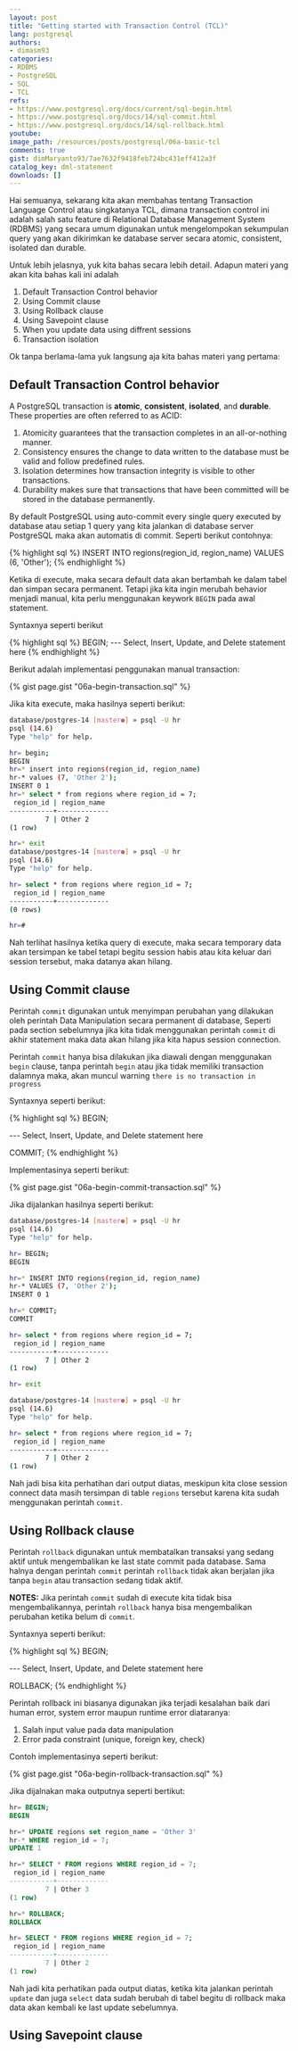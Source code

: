 ```yaml
---
layout: post
title: "Getting started with Transaction Control (TCL)"
lang: postgresql
authors:
- dimasm93
categories:
- RDBMS
- PostgreSQL
- SQL
- TCL
refs: 
- https://www.postgresql.org/docs/current/sql-begin.html
- https://www.postgresql.org/docs/14/sql-commit.html
- https://www.postgresql.org/docs/14/sql-rollback.html
youtube: 
image_path: /resources/posts/postgresql/06a-basic-tcl
comments: true
gist: dimMaryanto93/7ae7632f9418feb724bc431eff412a3f
catalog_key: dml-statement
downloads: []
---
```


Hai semuanya, sekarang kita akan membahas tentang Transaction Language Control atau singkatanya TCL, dimana transaction control ini adalah salah satu feature di Relational Database Management System (RDBMS) yang secara umum digunakan untuk mengelompokan sekumpulan query yang akan dikirimkan ke database server secara atomic, consistent, isolated dan durable. 

Untuk lebih jelasnya, yuk kita bahas secara lebih detail. Adapun materi yang akan kita bahas kali ini adalah

1. Default Transaction Control behavior
2. Using Commit clause
3. Using Rollback clause
4. Using Savepoint clause
5. When you update data using diffrent sessions
6. Transaction isolation

Ok tanpa berlama-lama yuk langsung aja kita bahas materi yang pertama:

<!--more-->

## Default Transaction Control behavior

A PostgreSQL transaction is **atomic**, **consistent**, **isolated**, and **durable**. These properties are often referred to as ACID:

1. Atomicity guarantees that the transaction completes in an all-or-nothing manner.
2. Consistency ensures the change to data written to the database must be valid and follow predefined rules.
3. Isolation determines how transaction integrity is visible to other transactions.
4. Durability makes sure that transactions that have been committed will be stored in the database permanently.

By default PostgreSQL using auto-commit every single query executed by database atau setiap 1 query yang kita jalankan di database server PostgreSQL maka akan automatis di commit. Seperti berikut contohnya:

{% highlight sql %}
INSERT INTO regions(region_id, region_name)
VALUES (6, 'Other');
{% endhighlight %}

Ketika di execute, maka secara default data akan bertambah ke dalam tabel dan simpan secara permanent. Tetapi jika kita ingin merubah behavior menjadi manual, kita perlu menggunakan keywork `BEGIN` pada awal statement.

Syntaxnya seperti berikut

{% highlight sql %}
BEGIN;
--- Select, Insert, Update, and Delete statement here
{% endhighlight %}

Berikut adalah implementasi penggunakan manual transaction:

{% gist page.gist "06a-begin-transaction.sql" %}

Jika kita execute, maka hasilnya seperti berikut:

```bash
database/postgres-14 [master●] » psql -U hr
psql (14.6)
Type "help" for help.

hr= begin;
BEGIN
hr=* insert into regions(region_id, region_name)
hr-* values (7, 'Other 2');
INSERT 0 1
hr=* select * from regions where region_id = 7;
 region_id | region_name
-----------+-------------
         7 | Other 2
(1 row)

hr=* exit
database/postgres-14 [master●] » psql -U hr
psql (14.6)
Type "help" for help.

hr= select * from regions where region_id = 7;
 region_id | region_name
-----------+-------------
(0 rows)

hr=#
```

Nah terlihat hasilnya ketika query di execute, maka secara temporary data akan tersimpan ke tabel tetapi begitu session habis atau kita keluar dari session tersebut, maka datanya akan hilang.

## Using Commit clause

Perintah `commit` digunakan untuk menyimpan perubahan yang dilakukan oleh perintah Data Manipulation secara permanent di database, Seperti pada section sebelumnya jika kita tidak menggunakan perintah `commit` di akhir statement maka data akan hilang jika kita hapus session connection.

Perintah `commit` hanya bisa dilakukan jika diawali dengan menggunakan `begin` clause, tanpa perintah `begin` atau jika tidak memiliki transaction dalamnya maka, akan muncul warning `there is no transaction in progress`

Syntaxnya seperti berikut:

{% highlight sql %}
BEGIN;

--- Select, Insert, Update, and Delete statement here

COMMIT;
{% endhighlight %}

Implementasinya seperti berikut:

{% gist page.gist "06a-begin-commit-transaction.sql" %}

Jika dijalankan hasilnya seperti berikut:

```bash
database/postgres-14 [master●] » psql -U hr
psql (14.6)
Type "help" for help.

hr= BEGIN;
BEGIN

hr=* INSERT INTO regions(region_id, region_name)
hr-* VALUES (7, 'Other 2');
INSERT 0 1

hr=* COMMIT;
COMMIT

hr= select * from regions where region_id = 7;
 region_id | region_name
-----------+-------------
         7 | Other 2
(1 row)

hr= exit

database/postgres-14 [master●] » psql -U hr
psql (14.6)
Type "help" for help.

hr= select * from regions where region_id = 7;
 region_id | region_name
-----------+-------------
         7 | Other 2
(1 row)
```

Nah jadi bisa kita perhatihan dari output diatas, meskipun kita close session connect data masih tersimpan di table `regions` tersebut karena kita sudah menggunakan perintah `commit`.

## Using Rollback clause

Perintah `rollback` digunakan untuk membatalkan transaksi yang sedang aktif untuk mengembalikan ke last state commit pada database. Sama halnya dengan perintah `commit` perintah `rollback` tidak akan berjalan jika tanpa `begin` atau transaction sedang tidak aktif.

**NOTES:** Jika perintah `commit` sudah di execute kita tidak bisa mengembalikannya, perintah `rollback` hanya bisa mengembalikan perubahan ketika belum di `commit`.

Syntaxnya seperti berikut:

{% highlight sql %}
BEGIN;

--- Select, Insert, Update, and Delete statement here

ROLLBACK;
{% endhighlight %}

Perintah rollback ini biasanya digunakan jika terjadi kesalahan baik dari human error, system error maupun runtime error diataranya:

1. Salah input value pada data manipulation
2. Error pada constraint (unique, foreign key, check)

Contoh implementasinya seperti berikut:

{% gist page.gist "06a-begin-rollback-transaction.sql" %}

Jika dijalnakan maka outputnya seperti bertikut:

```sql
hr= BEGIN;
BEGIN

hr=* UPDATE regions set region_name = 'Other 3'
hr-* WHERE region_id = 7;
UPDATE 1

hr=* SELECT * FROM regions WHERE region_id = 7;
 region_id | region_name
-----------+-------------
         7 | Other 3
(1 row)

hr=* ROLLBACK;
ROLLBACK

hr= SELECT * FROM regions WHERE region_id = 7;
 region_id | region_name
-----------+-------------
         7 | Other 2
(1 row)
```

Nah jadi kita perhatikan pada output diatas, ketika kita jalankan perintah `update` dan juga `select` data sudah berubah di tabel begitu di rollback maka data akan kembali ke last update sebelumnya.

## Using Savepoint clause